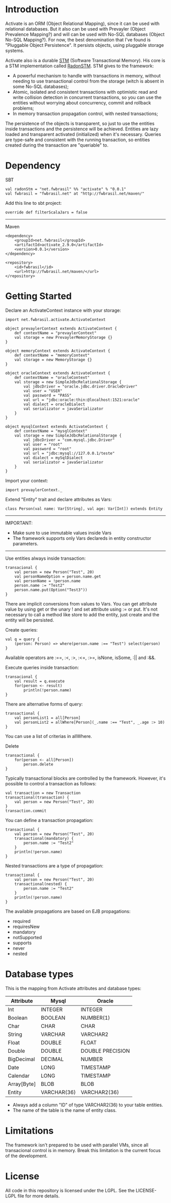 Introduction
============

Activate is an ORM (Object Relational Mapping), since it can be used with relational databases. 
But it also can be used with Prevayler (Object Prevalence Mapping?) and will can be used with No-SQL databases (Object No-SQL Mapping?). 
For now, the best denomination that I've found is "Pluggable Object Persistence". It persists objects, using pluggable storage systems.

Activate also is a durable [STM](http://en.wikipedia.org/wiki/Software_transactional_memory "STM") (Software Transactional Memory). His core is a STM implementation called [RadonSTM](https://github.com/fwbrasil/radon-stm "RadonSTM").  STM gives to the framework:

* A powerful mechanism to handle with transactions in memory, without needing to use transactional control from the storage (witch is absent in some No-SQL databases);
* Atomic, isolated and consistent transactions with optimistic read and write collision detection in concurrent transactions, so you can use the entities without worrying about concurrency, commit and rollback problems;
* In memory transaction propagation control, with nested transactions;

The persistence of the objects is transparent, so just to use the entities inside transactions and the persistence will be achieved. Entities are lazy loaded and transparent activated (initialized) when it's necessary.
Queries are type-safe and consistent with the running transaction, so entities created during the transaction are "queriable" to.
 
Dependency
==========

SBT

	val radonStm = "net.fwbrasil" %% "activate" % "0.0.1"
	val fwbrasil = "fwbrasil.net" at "http://fwbrasil.net/maven/"
	
Add this line to sbt project:

	override def filterScalaJars = false

******************

Maven

	<dependency>
    	<groupId>net.fwbrasil</groupId>
	    <artifactId>activate_2.9.0</artifactId>
    	<version>0.0.1</version>
	</dependency>
	
	<repository>
		<id>fwbrasil</id>
		<url>http://fwbrasil.net/maven/</url>
    </repository>
 
Getting Started
===============

Declare an ActivateContext instance with your storage:

	import net.fwbrasil.activate.ActivateContext

	object prevaylerContext extends ActivateContext {
		def contextName = "prevaylerContext"
		val storage = new PrevaylerMemoryStorage {}
	}

	object memoryContext extends ActivateContext {
		def contextName = "memoryContext"
		val storage = new MemoryStorage {}
	}

	object oracleContext extends ActivateContext {
		def contextName = "oracleContext"
		val storage = new SimpleJdbcRelationalStorage {
			val jdbcDriver = "oracle.jdbc.driver.OracleDriver"
			val user = "USER"
			val password = "PASS"
			val url = "jdbc:oracle:thin:@localhost:1521:oracle"
			val dialect = oracleDialect
			val serializator = javaSerializator
		}
	}

	object mysqlContext extends ActivateContext {
		def contextName = "mysqlContext"
		val storage = new SimpleJdbcRelationalStorage {
			val jdbcDriver = "com.mysql.jdbc.Driver"
			val user = "root"
			val password = "root"
			val url = "jdbc:mysql://127.0.0.1/teste"
			val dialect = mySqlDialect
			val serializator = javaSerializator
		}
	}

Import your context:

	import prevaylerContext._
	
Extend "Entity" trait and declare attributes as Vars:

	class Person(val name: Var[String], val age: Var[Int]) extends Entity

********************************************************
IMPORTANT:

 * Make sure to use immutable values inside Vars
 * The framework supports only Vars declareds in entity constructor parameters.
********************************************************

Use entities always inside transaction:

	transacional {
		val person = new Person("Test", 20)
		val personNameOption = person.name.get
		val personName = !person.name
		person.name := "Test2"
		person.name.put(Option("Test3"))
	}

There are implicit conversions from values to Vars. You can get attribute value by using get or the unary ! and set attribute using := or put.
It's not necessary to call a method like store to add the entity, just create and the entity will be persisted.

Create queries:

	val q = query {
		(person: Person) => where(person.name :== "Test") select(person)
	}

Available operators are :==, :<, :>, :<=, :>=, isNone, isSome, :|| and :&&.

Execute queries inside transaction:

	transacional {
		val result = q.execute
		for(person <- result)
			println(!person.name)
	}

There are alternative forms of query:

	transactional {
		val personList1 = all[Person]
		val personList2 = allWhere[Person](_.name :== "Test", _.age :> 10)
	}

You can use a list of criterias in allWhere.

Delete

	transactional {
		for(person <- all[Person])
			person.delete
	}

Typically transactional blocks are controlled by the framework. However, it's possible to control a transaction as follows:

	val transaction = new Transaction
	transactional(transaction) {
	    val person = new Person("Test", 20)
	}
	transaction.commit

You can define a transaction propagation:

	transactional {
	    val person = new Person("Test", 20)
	    transactional(mandatory) {
	        person.name := "Test2"
	    }
	    println(!person.name)
	}

Nested transactions are a type of propagation:

	transactional {
	    val person = new Person("Test", 20)
	    transactional(nested) {
	        person.name := "Test2"
	    }
	    println(!person.name)
	}

The available propagations are based on EJB propagations:

* required
* requiresNew
* mandatory
* notSupported
* supports
* never
* nested

Database types
==============

This is the mapping from Activate attributes and database types:

Attribute     | Mysql       | Oracle
-------------|-------------|-------------
Int          | INTEGER     | INTEGER
Boolean      | BOOLEAN     | NUMBER(1)
Char         | CHAR        | CHAR
String       | VARCHAR     | VARCHAR2
Float        | DOUBLE      | FLOAT
Double       | DOUBLE      | DOUBLE PRECISION
BigDecimal   | DECIMAL     | NUMBER
Date         | LONG        | TIMESTAMP
Calendar     | LONG        | TIMESTAMP
Array[Byte]  | BLOB        | BLOB
Entity       | VARCHAR(36) | VARCHAR2(36)

* Always add a column "ID" of type VARCHAR2(36) to your table entities.
* The name of the table is the name of entity class.

Limitations
===========

The framework isn't prepared to be used with parallel VMs, since all transacional control is in memory.
Break this limitation is the current focus of the development.

License
=======

All code in this repository is licensed under the LGPL. See the LICENSE-LGPL file for more details.